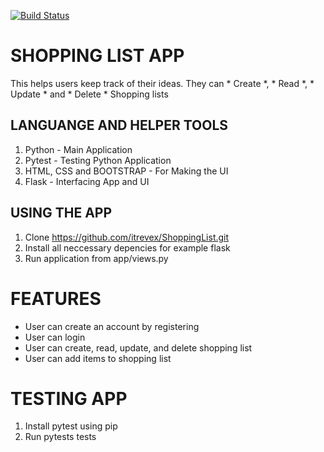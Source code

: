 [![Build Status](https://travis-ci.org/itrevex/ShoppingList.svg?branch=master)](https://travis-ci.org/itrevex/ShoppingList)

# SHOPPING LIST APP
This helps users keep track of their ideas. They can * Create *, * Read *, * Update * and * Delete * Shopping lists

## LANGUANGE AND HELPER TOOLS
1. Python - Main Application
2. Pytest - Testing Python Application
3. HTML, CSS and BOOTSTRAP - For Making the UI
4. Flask - Interfacing App and UI


## USING THE APP
1. Clone https://github.com/itrevex/ShoppingList.git
2. Install all neccessary depencies for example flask
3. Run application from app/views.py

# FEATURES
* User can create an account by registering
* User can login
* User can create, read, update, and delete shopping list
* User can add items to shopping list

# TESTING APP
1. Install pytest using pip
2. Run pytests tests
